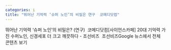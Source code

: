 ```yaml
---
categories: i
title: "뛰어난 기억력 ‘슈퍼 노인’의 비밀은 연구  코메디닷컴"
---
```

뛰어난 기억력 ‘슈퍼 노인’의 비밀은? (연구)&nbsp;&nbsp;코메디닷컴[사이언스카페] 20대 기억력 가진 수퍼노인, 신경세포 더 크고 깨끗하다 - 조선비즈&nbsp;&nbsp;조선비즈Google 뉴스에서 전체 콘텐츠 보기